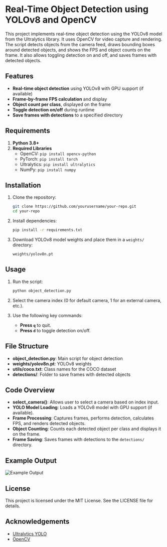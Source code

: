 # Real-Time Object Detection using YOLOv8 and OpenCV

This project implements real-time object detection using the YOLOv8 model from the Ultralytics library. It uses OpenCV for video capture and rendering. The script detects objects from the camera feed, draws bounding boxes around detected objects, and shows the FPS and object counts on the frame. It also allows toggling detection on and off, and saves frames with detected objects.

## Features
- **Real-time object detection** using YOLOv8 with GPU support (if available)
- **Frame-by-frame FPS calculation** and display
- **Object count per class**, displayed on the frame
- **Toggle detection on/off** during runtime
- **Save frames with detections** to a specified directory

## Requirements
1. **Python 3.8+**
2. **Required Libraries**
   - OpenCV: `pip install opencv-python`
   - PyTorch: `pip install torch`
   - Ultralytics: `pip install ultralytics`
   - NumPy: `pip install numpy`

## Installation
1. Clone the repository:
   ```bash
   git clone https://github.com/yourusername/your-repo.git
   cd your-repo
   ```
2. Install dependencies:
   ```bash
   pip install -r requirements.txt
   ```
3. Download YOLOv8 model weights and place them in a `weights/` directory:
   ```plaintext
   weights/yolov8n.pt
   ```

## Usage
1. Run the script:
   ```bash
   python object_detection.py
   ```
2. Select the camera index (0 for default camera, 1 for an external camera, etc.).

3. Use the following key commands:
   - **Press `q`** to quit.
   - **Press `d`** to toggle detection on/off.

## File Structure
- **object_detection.py**: Main script for object detection
- **weights/yolov8n.pt**: YOLOv8 weights
- **utils/coco.txt**: Class names for the COCO dataset
- **detections/**: Folder to save frames with detected objects

## Code Overview
- **select_camera()**: Allows user to select a camera based on index input.
- **YOLO Model Loading**: Loads a YOLOv8 model with GPU support (if available).
- **Frame Processing**: Captures frames, performs detection, calculates FPS, and renders detected objects.
- **Object Counting**: Counts each detected object per class and displays it on the frame.
- **Frame Saving**: Saves frames with detections to the `detections/` directory.

## Example Output
![Example Output](example_output.jpg)

## License
This project is licensed under the MIT License. See the LICENSE file for details.

## Acknowledgements
- [Ultralytics YOLO](https://github.com/ultralytics/ultralytics)
- [OpenCV](https://opencv.org/)

